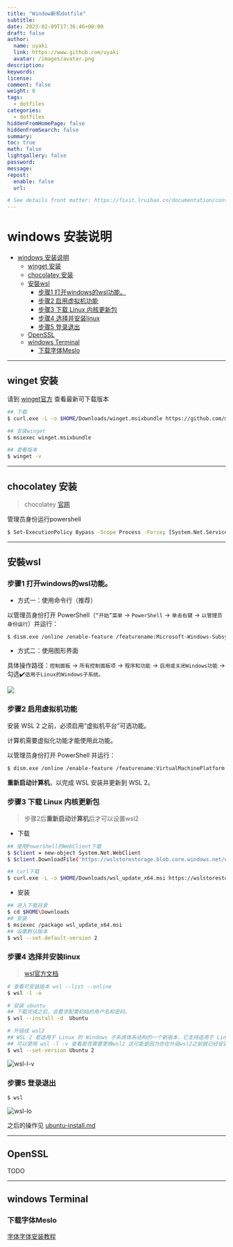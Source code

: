 ```yaml
---
title: "Window新机dotfile"
subtitle: 
date: 2023-02-09T17:36:46+08:00
draft: false
author:
  name: uyaki
  link: https://www.github.com/uyaki
  avatar: /images/avatar.png
description:
keywords: 
license:
comment: false
weight: 0
tags:
  - dotfiles 
categories:
  - dotfiles
hiddenFromHomePage: false
hiddenFromSearch: false
summary:
toc: true
math: false
lightgallery: false
password:
message:
repost:
  enable: false
  url: 

# See details front matter: https://fixit.lruihao.cn/documentation/content-management/introduction/#front-matter
---
```


<!--more-->
# windows 安装说明

- [windows 安装说明](#windows-安装说明)
  - [winget 安装](#winget-安装)
  - [chocolatey 安装](#chocolatey-安装)
  - [安裝wsl](#安裝wsl)
    - [步骤1 打开windows的wsl功能。](#步骤1-打开windows的wsl功能)
    - [步骤2 启用虚拟机功能](#步骤2-启用虚拟机功能)
    - [步骤3 下载 Linux 内核更新包](#步骤3-下载-linux-内核更新包)
    - [步骤4 选择并安装linux](#步骤4-选择并安装linux)
    - [步骤5 登录退出](#步骤5-登录退出)
  - [OpenSSL](#openssl)
  - [windows Terminal](#windows-terminal)
    - [下载字体Meslo](#下载字体meslo)

--- 

## winget 安装

请到 [winget官方](https://github.com/microsoft/winget-cli/releases) 查看最新可下载版本

```sh
## 下载
$ curl.exe -L -o $HOME/Downloads/winget.msixbundle https://github.com/microsoft/winget-cli/releases/download/v1.2.10271/Microsoft.DesktopAppInstaller_8wekyb3d8bbwe.msixbundle

## 安装winget
$ msiexec winget.msixbundle

## 查看版本
$ winget -v
```

---

## chocolatey 安装

> chocolatey [官网](https://chocolatey.org/install#individual)

管理员身份运行powershell

```sh
$ Set-ExecutionPolicy Bypass -Scope Process -Force; [System.Net.ServicePointManager]::SecurityProtocol = [System.Net.ServicePointManager]::SecurityProtocol -bor 3072; iex ((New-Object System.Net.WebClient).DownloadString('https://community.chocolatey.org/install.ps1'))
```

---

## 安裝wsl

### 步骤1 打开windows的wsl功能。

- 方式一：使用命令行（推荐）
  
以管理员身份打开 PowerShell（`“开始”菜单` -> `PowerShell` -> `单击右键` -> `以管理员身份运行`）并运行：
```sh
$ dism.exe /online /enable-feature /featurename:Microsoft-Windows-Subsystem-Linux /all /norestart
```

- 方式二：使用图形界面

具体操作路径：`控制面板` -> `所有控制面板项` -> `程序和功能` -> `启用或关闭Windows功能` -> 勾选✔️`适用于Linux的Windows子系统。`

![](img/wsl.png)

### 步骤2 启用虚拟机功能

安装 WSL 2 之前，必须启用“虚拟机平台”可选功能。 

计算机需要虚拟化功能才能使用此功能。

以管理员身份打开 PowerShell 并运行：

```sh
$ dism.exe /online /enable-feature /featurename:VirtualMachinePlatform /all /norestart
```

**重新启动计算机**，以完成 WSL 安装并更新到 WSL 2。

### 步骤3 下载 Linux 内核更新包

> 步骤2后**重新启动计算机**后才可以设置wsl2

- 下载
  
```sh
## 使用PowerShell的WebClient下载
$ $client = new-object System.Net.WebClient
$ $client.DownloadFile('https://wslstorestorage.blob.core.windows.net/wslblob/wsl_update_x64.msi',$HOME+'\Downloads\wsl_update_x64.msi')

## curl下载
$ curl.exe -L -o $HOME/Downloads/wsl_update_x64.msi https://wslstorestorage.blob.core.windows.net/wslblob/wsl_update_x64.msi
```

- 安装
```sh
## 进入下载目录
$ cd $HOME\Downloads
## 安装
$ msiexec /package wsl_update_x64.msi
## 设置默认版本
$ wsl --set-default-version 2
```

### 步骤4 选择并安装linux

> [wsl官方文档](https://docs.microsoft.com/zh-cn/windows/wsl/install)

```sh
# 查看可安装版本 wsl --list --online
$ wsl -l -o

# 安装 ubuntu
## 下载完成之后，会要求配置初始的用户名和密码。
$ wsl --install -d  Ubuntu

# 升级成 wsl2
## WSL 2 是适用于 Linux 的 Windows 子系统体系结构的一个新版本，它支持适用于 Linux 的 Windows 子系统在 Windows 上运行 ELF64 Linux 二进制文件。 它的主要目标是提高文件系统性能，以及添加完全的系统调用兼容性
## 可以使用 wsl -l -v 查看是否需要更换wsl2 这可能是因为你在升级wsl2之前就已经安装了子系统
$ wsl --set-version Ubuntu 2
```
![wsl-l-v](./img/wsl-l-v.png)

### 步骤5 登录退出

```sh
$ wsl
```

![wsl-lo](./img/wsl-lo.png)

之后的操作见 [ubuntu-install.md](../linux/ubuntu-install.md)

---

## OpenSSL

TODO

---

## windows Terminal

### 下载字体Meslo

[字体字体安装教程](./../font/font.md)